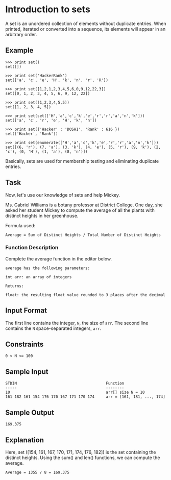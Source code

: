 # Introduction to sets

A set is an unordered collection of elements without duplicate entries.
When printed, iterated or converted into a sequence, its elements will appear in an arbitrary order.

## Example

```
>>> print set()
set([])

>>> print set('HackerRank')
set(['a', 'c', 'e', 'H', 'k', 'n', 'r', 'R'])

>>> print set([1,2,1,2,3,4,5,6,0,9,12,22,3])
set([0, 1, 2, 3, 4, 5, 6, 9, 12, 22])

>>> print set((1,2,3,4,5,5))
set([1, 2, 3, 4, 5])

>>> print set(set(['H','a','c','k','e','r','r','a','n','k']))
set(['a', 'c', 'r', 'e', 'H', 'k', 'n'])

>>> print set({'Hacker' : 'DOSHI', 'Rank' : 616 })
set(['Hacker', 'Rank'])

>>> print set(enumerate(['H','a','c','k','e','r','r','a','n','k']))
set([(6, 'r'), (7, 'a'), (3, 'k'), (4, 'e'), (5, 'r'), (9, 'k'), (2, 'c'), (0, 'H'), (1, 'a'), (8, 'n')])
```
Basically, sets are used for membership testing and eliminating duplicate entries.

## Task

Now, let's use our knowledge of sets and help Mickey.

Ms. Gabriel Williams is a botany professor at District College. One day, she asked her student Mickey to compute the average of all the plants with distinct heights in her greenhouse.

Formula used:
```
Average = Sum of Distinct Heights / Total Number of Distinct Heights

```

### Function Description

Complete the average function in the editor below.
```
average has the following parameters:

int arr: an array of integers

Returns:

float: the resulting float value rounded to 3 places after the decimal
```

## Input Format

The first line contains the integer, `N`, the size of `arr`.
The second line contains the `N` space-separated integers, `arr`.

## Constraints
```
0 < N <= 100
```

## Sample Input
```
STDIN                                       Function
-----                                       --------
10                                          arr[] size N = 10
161 182 161 154 176 170 167 171 170 174     arr = [161, 181, ..., 174]
```

## Sample Output
```
169.375
```

## Explanation

Here, set ([154, 161, 167, 170, 171, 174, 176, 182]) is the set containing the distinct heights. Using the sum() and len() functions, we can compute the average.

```
Average = 1355 / 8 = 169.375
```

